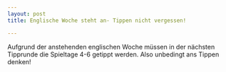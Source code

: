 ```yaml
---
layout: post
title: Englische Woche steht an- Tippen nicht vergessen!

---
```


Aufgrund der anstehenden englischen Woche müssen in der nächsten Tipprunde die Spieltage 4-6 getippt werden. Also unbedingt ans Tippen denken!



